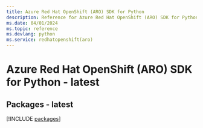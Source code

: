 ```yaml
---
title: Azure Red Hat OpenShift (ARO) SDK for Python
description: Reference for Azure Red Hat OpenShift (ARO) SDK for Python
ms.date: 04/01/2024
ms.topic: reference
ms.devlang: python
ms.service: redhatopenshift(aro)
---
```

# Azure Red Hat OpenShift (ARO) SDK for Python - latest
## Packages - latest
[!INCLUDE [packages](red-hat-openshift-(aro)-index.md)]